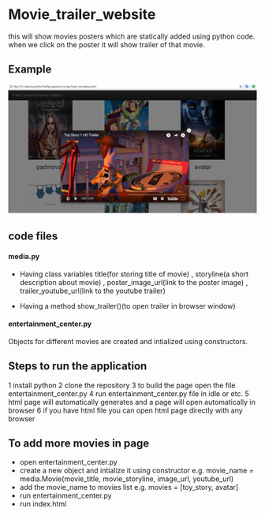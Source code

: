 # Movie_trailer_website
this will show movies posters which are statically added using python code. when we click on the poster it will show trailer of that movie.

## Example 
![screenshot of website](Capture.PNG)

## code files
#### media.py

* Having class variables title(for storing title of movie) , storyline(a short description about movie) , poster_image_url(link to the poster image) , trailer_youtube_url(link to the youtube trailer)

* Having a method show_trailer()(to open trailer in browser window)

#### entertainment_center.py

Objects for different movies are created and intialized using constructors.

## Steps to run the application
1 install python
2 clone the repository
3 to build the page open the file entertainment_center.py
4 run entertainment_center.py file in idle or etc.
5 html page will automatically generates and a page will open automatically in browser
6 if you have html file you can open html page directly with any browser

## To add more movies in page 

* open entertainment_center.py
* create a new object and intialize it using constructor e.g. movie_name = media.Movie(movie_title, movie_storyline, image_url, youtube_url)
* add the movie_name to movies list e.g. movies = [toy_story, avatar]
* run entertainment_center.py
* run index.html

